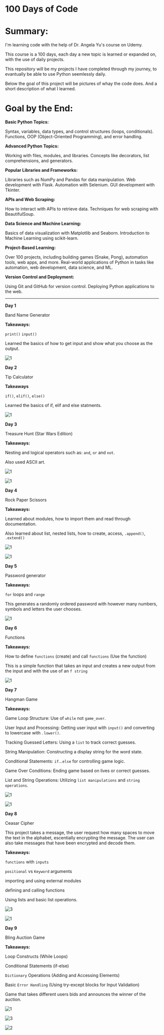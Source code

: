 # 100 Days of Code

# Summary:

I'm learning code with the help of Dr. Angela Yu's course on Udemy.

This course is a 100 days, each day a new topic is learned or expanded on, with the use of daily projects.

This repository will be my projects I have completed through my journey, to evantually be able to use Python seemlessly daily.

Below the goal of this project will be pictures of whay the code does. And a short description of what I learned.

# Goal by the End:

**Basic Python Topics:**

Syntax, variables, data types, and control structures (loops, conditionals).
Functions, OOP (Object-Oriented Programming), and error handling.

**Advanced Python Topics:**

Working with files, modules, and libraries.
Concepts like decorators, list comprehensions, and generators.

**Popular Libraries and Frameworks:**

Libraries such as NumPy and Pandas for data manipulation.
Web development with Flask.
Automation with Selenium.
GUI development with Tkinter.

**APIs and Web Scraping:**

How to interact with APIs to retrieve data.
Techniques for web scraping with BeautifulSoup.

**Data Science and Machine Learning:**

Basics of data visualization with Matplotlib and Seaborn.
Introduction to Machine Learning using scikit-learn.

**Project-Based Learning:**

Over 100 projects, including building games (Snake, Pong), automation tools, web apps, and more.
Real-world applications of Python in tasks like automation, web development, data science, and ML.

**Version Control and Deployment:**

Using Git and GitHub for version control.
Deploying Python applications to the web.

---------------------------------------------------------------------------------------------------------------------------------------------------------------------------------------------------------------------------

**Day 1**

Band Name Generator

**Takeaways:**

`print()` 
`input()`

Learned the basics of how to get input and show what you choose as the output.

![1](https://github.com/user-attachments/assets/d60a1d2e-b455-400e-bcf9-95bb02639f10)

**Day 2**

Tip Calculator 

**Takeaways**

`if()`, `elif()`, `else()` 

Learned the basics of if, elif and else statments.

![1](https://github.com/user-attachments/assets/14bf762d-e061-4ebc-8af9-839d88e14550)

**Day 3**

Treasure Hunt (Star Wars Edition)

**Takeaways:**

Nesting and logical operators such as: `and`, `or` and `not`.

Also used ASCII art.

![1](https://github.com/user-attachments/assets/1b6587c2-17b7-4848-8c68-3f24bebe59b1)

![1](https://github.com/user-attachments/assets/bc121c3e-26d0-4ee6-bef3-1c036ae45618)

**Day 4**

Rock Paper Scissors 

**Takeaways:**

Learned about modules, how to import them and read through documentation.

Also learned about list, nested lists, how to create, access, `.append()`, `.extend()`

![1](https://github.com/user-attachments/assets/8f60956c-c986-494a-896f-c02258a27322)

![1](https://github.com/user-attachments/assets/31e51751-0582-4958-8b00-7b8890f4285c)

**Day 5**

Password generator

**Takeaways:**

`for` loops and `range`

This generates a randomly ordered password with however many numbers, symbols and letters the user chooses.

![1](https://github.com/user-attachments/assets/b5b16874-f42e-49d4-8a78-58107d31339c)


**Day 6**

Functions

**Takeaways:**

How to define `functions` (create) and call `functions` (Use the function)

This is a simple function that takes an input and creates a new output from the input and with the use of an `f string`

![1](https://github.com/user-attachments/assets/6642107b-e901-4657-88bd-892530470f62)

**Day 7**

Hangman Game

**Takeaways:**

Game Loop Structure: Use of `while` not `game_over`.

User Input and Processing: Getting user input with `input()` and converting to lowercase with `.lower()`.

Tracking Guessed Letters: Using a `list` to track correct guesses.

String Manipulation: Constructing a display string for the word state.

Conditional Statements: `if`...`else` for controlling game logic.

Game Over Conditions: Ending game based on lives or correct guesses.

List and String Operations: Utilizing `list manipulations` and `string operations`.

![1](https://github.com/user-attachments/assets/7d35fc5c-29af-4267-b832-74a6b2d52025)

![1](https://github.com/user-attachments/assets/1607476e-f29e-46be-b0c0-57b21a32a420)

**Day 8**

Ceasar Cipher

This project takes a message, the user request how many spaces to move the text in the alphabet, escentially encrypting the message. The user can also take messages that have been encrypted and decode them.

**Takeaways:**

`functions` with `inputs`

`positional` vs `Keyword` arguments

importing and using external modules

defining and calling functions

Using lists and basic list operations.

![3](https://github.com/user-attachments/assets/143af6d4-67a3-44cb-9fb6-8b424bd1b06d)

![1](https://github.com/user-attachments/assets/9ac47503-7958-4f79-a4f8-c55eb1d1f35b)

**Day 9**

Bling Auction Game

**Takeaways:**

Loop Constructs (While Loops)

Conditional Statements (if-else)

`Dictionary` Operations (Adding and Accessing Elements)

Basic `Error Handling` (Using try-except blocks for Input Validation)

Game that takes different users bids and announces the winner of the auction.

![1](https://github.com/user-attachments/assets/109e9993-c9d9-42ad-b6c3-82ebc5234452)

![3](https://github.com/user-attachments/assets/522fb33e-56fa-45ff-830d-f430bda4ef53)

![2](https://github.com/user-attachments/assets/e72ed3ed-5722-4200-a515-25bbc8488947)




























